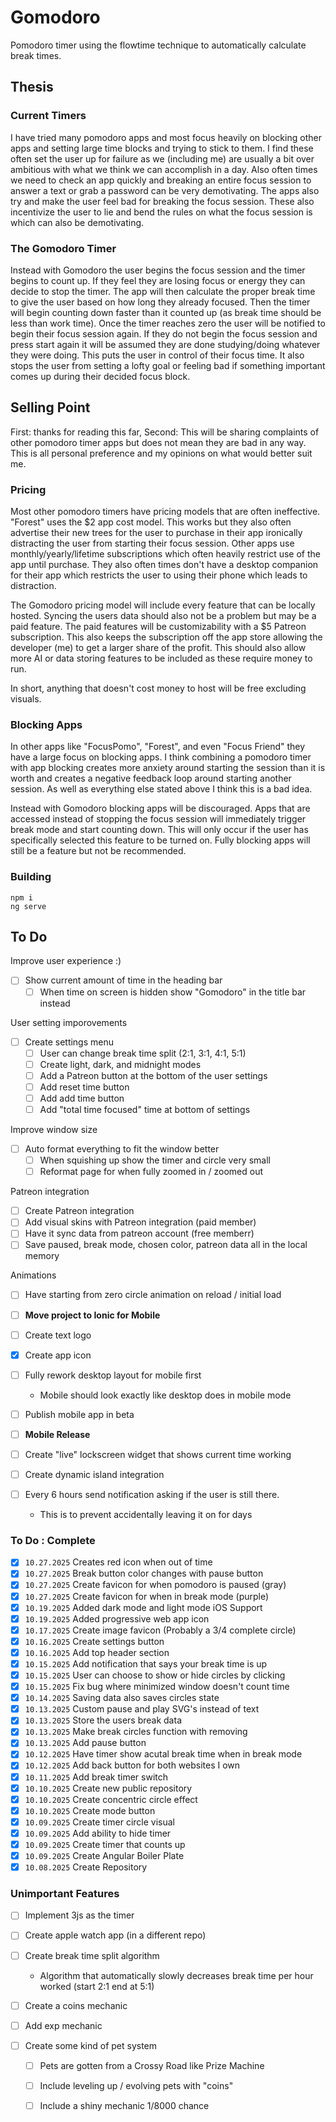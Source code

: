 # Gomodoro

Pomodoro timer using the flowtime technique to automatically calculate break times.

## Thesis

### Current Timers

I have tried many pomodoro apps and most focus heavily on blocking other apps and setting large time blocks and trying to stick to them. I find these often set the user up for failure as we (including me) are usually a bit over ambitious with what we think we can accomplish in a day. Also often times we need to check an app quickly and breaking an entire focus session to answer a text or grab a password can be very demotivating. The apps also try and make the user feel bad for breaking the focus session. These also incentivize the user to lie and bend the rules on what the focus session is which can also be demotivating.

### The Gomodoro Timer

Instead with Gomodoro the user begins the focus session and the timer begins to count up. If they feel they are losing focus or energy they can decide to stop the timer. The app will then calculate the proper break time to give the user based on how long they already focused. Then the timer will begin counting down faster than it counted up (as break time should be less than work time). Once the timer reaches zero the user will be notified to begin their focus session again. If they do not begin the focus session and press start again it will be assumed they are done studying/doing whatever they were doing. This puts the user in control of their focus time. It also stops the user from setting a lofty goal or feeling bad if something important comes up during their decided focus block.

## Selling Point

First: thanks for reading this far, Second: This will be sharing complaints of other pomodoro timer apps but does not mean they are bad in any way. This is all personal preference and my opinions on what would better suit me.

### Pricing

Most other pomodoro timers have pricing models that are often ineffective. "Forest" uses the $2 app cost model. This works but they also often advertise their new trees for the user to purchase in their app ironically distracting the user from starting their focus session. Other apps use monthly/yearly/lifetime subscriptions which often heavily restrict use of the app until purchase. They also often times don't have a desktop companion for their app which restricts the user to using their phone which leads to distraction.

The Gomodoro pricing model will include every feature that can be locally hosted. Syncing the users data should also not be a problem but may be a paid feature. The paid features will be customizability with a $5 Patreon subscription. This also keeps the subscription off the app store allowing the developer (me) to get a larger share of the profit. This should also allow more AI or data storing features to be included as these require money to run.

In short, anything that doesn't cost money to host will be free excluding visuals.

### Blocking Apps

In other apps like "FocusPomo", "Forest", and even "Focus Friend" they have a large focus on blocking apps. I think combining a pomodoro timer with app blocking creates more anxiety around starting the session than it is worth and creates a negative feedback loop around starting another session. As well as everything else stated above I think this is a bad idea.

Instead with Gomodoro blocking apps will be discouraged. Apps that are accessed instead of stopping the focus session will immediately trigger break mode and start counting down. This will only occur if the user has specifically selected this feature to be turned on. Fully blocking apps will still be a feature but not be recommended.

### Building

```
npm i
ng serve
```

## To Do

Improve user experience :)
- [ ] Show current amount of time in the heading bar
    - [ ] When time on screen is hidden show "Gomodoro" in the title bar instead

User setting imporovements

- [ ] Create settings menu 
    - [ ] User can change break time split (2:1, 3:1, 4:1, 5:1)
    - [ ] Create light, dark, and midnight modes
    - [ ] Add a Patreon button at the bottom of the user settings
    - [ ] Add reset time button
    - [ ] Add add time button
    - [ ] Add "total time focused" time at bottom of settings

Improve window size

- [ ] Auto format everything to fit the window better
    - [ ] When squishing up show the timer and circle very small
    - [ ] Reformat page for when fully zoomed in / zoomed out

Patreon integration

- [ ] Create Patreon integration
- [ ] Add visual skins with Patreon integration (paid member)
- [ ] Have it sync data from patreon account (free memberr)
- [ ] Save paused, break mode, chosen color, patreon data all in the local memory

Animations

- [ ] Have starting from zero circle animation on reload / initial load
- [ ] **Move project to Ionic for Mobile**
- [ ] Create text logo
- [x] Create app icon
- [ ] Fully rework desktop layout for mobile first

  - Mobile should look exactly like desktop does in mobile mode
- [ ] Publish mobile app in beta
- [ ] **Mobile Release**
- [ ] Create "live" lockscreen widget that shows current time working
- [ ] Create dynamic island integration
- [ ] Every 6 hours send notification asking if the user is still there.

  - This is to prevent accidentally leaving it on for days

### To Do : Complete

- [X] `10.27.2025` Creates red icon when out of time
- [X] `10.27.2025` Break button color changes with pause button
- [X] `10.27.2025` Create favicon for when pomodoro is paused (gray)
- [X] `10.27.2025` Create favicon for when in break mode (purple)
- [x] `10.19.2025` Added dark mode and light mode iOS Support
- [x] `10.19.2025` Added progressive web app icon
- [x] `10.17.2025` Create image favicon (Probably a 3/4 complete circle)
- [x] `10.16.2025` Create settings button
- [x] `10.16.2025` Add top header section
- [x] `10.15.2025` Add notification that says your break time is up
- [x] `10.15.2025` User can choose to show or hide circles by clicking
- [x] `10.15.2025` Fix bug where minimized window doesn't count time
- [x] `10.14.2025` Saving data also saves circles state
- [x] `10.13.2025` Custom pause and play SVG's instead of text
- [x] `10.13.2025` Store the users break data
- [x] `10.13.2025` Make break circles function with removing 
- [x] `10.13.2025` Add pause button
- [x] `10.12.2025` Have timer show acutal break time when in break mode
- [x] `10.12.2025` Add back button for both websites I own
- [x] `10.11.2025` Add break timer switch
- [x] `10.10.2025` Create new public repository
- [x] `10.10.2025` Create concentric circle effect
- [x] `10.10.2025` Create mode button
- [x] `10.09.2025` Create timer circle visual
- [x] `10.09.2025` Add ability to hide timer
- [x] `10.09.2025` Create timer that counts up
- [x] `10.09.2025` Create Angular Boiler Plate
- [x] `10.08.2025` Create Repository

### Unimportant Features

- [ ] Implement 3js as the timer
- [ ] Create apple watch app (in a different repo)
- [ ] Create break time split algorithm 

  - Algorithm that automatically slowly decreases break time per hour worked (start 2:1 end at 5:1)
- [ ] Create a coins mechanic
- [ ] Add exp mechanic
- [ ] Create some kind of pet system
    - [ ] Pets are gotten from a Crossy Road like Prize Machine
    - [ ] Include leveling up / evolving pets with "coins"
    - [ ] Include a shiny mechanic 1/8000 chance

